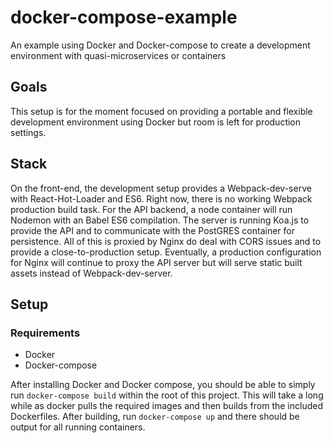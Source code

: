 # docker-compose-example
An example using Docker and Docker-compose to create a development environment with quasi-microservices or containers

## Goals
This setup is for the moment focused on providing a portable and flexible development environment using Docker but room is left for production settings.

## Stack
On the front-end, the development setup provides a Webpack-dev-serve with React-Hot-Loader and ES6. Right now, there is no working Webpack production build task.
For the API backend, a node container will run Nodemon with an Babel ES6 compilation. The server is running Koa.js to provide the API and to communicate with the PostGRES container for persistence.
All of this is proxied by Nginx do deal with CORS issues and to provide a close-to-production setup. Eventually, a production configuration for Nginx will continue to proxy the API server but will serve static built assets instead of Webpack-dev-server.

## Setup
### Requirements
- Docker
- Docker-compose

After installing Docker and Docker compose, you should be able to simply run `docker-compose build` within the root of this project. This will take a long while as docker pulls the required images and then builds from the included Dockerfiles. After building, run `docker-compose up` and there should be output for all running containers.
